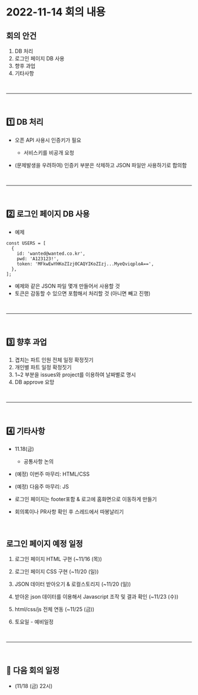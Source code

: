 # 2022-11-14 회의 내용

## 회의 안건

1. DB 처리
2. 로그인 페이지 DB 사용
3. 향후 과업
4. 기타사항

<br>
<hr>
<br>

## :one: DB 처리

- 오픈 API 사용시 인증키가 필요

  - 서비스키를 비공개 요청

- (문제발생을 우려하여) 인증키 부분은 삭제하고 JSON 파일만 사용하기로 합의함

<br>
<hr>
<br>

## :two: 로그인 페이지 DB 사용

- 예제

```JS
const USERS = [
  {
    id: 'wanted@wanted.co.kr',
    pwd: 'A123123!',
    token: 'MFkwEwYHKoZIzj0CAQYIKoZIzj...MyeQviqploA==',
  },
];
```

- 예제와 같은 JSON 파일 몇개 만들어서 사용할 것
- 토큰은 감동할 수 있으면 포함해서 처리할 것 (아니면 빼고 진행)

<br>
<hr>
<br>

## :three: 향후 과업

1. 겹치는 파트 인원 전체 일정 확정짓기
2. 개인별 파트 일정 확정짓기
3. 1~2 부분을 issues와 project를 이용하여 날짜별로 명시
4. DB approve 요망

<br>
<hr>
<br>

## :four: 기타사항

- 11.18(금)
  - 공통사항 논의
- (예정) 이번주 마무리: HTML/CSS
- (예정) 다음주 마무리: JS
- 로그인 페이지는 footer포함 & 로고에 홈화면으로 이동하게 만들기

- 회의록이나 PR사항 확인 후 스레드에서 따봉날리기

<br>

## 로그인 페이지 예정 일정

1. 로그인 페이지 HTML 구현 (~11/16 (목))

2. 로그인 페이지 CSS 구현 (~11/20 (일))

3. JSON 데이터 받아오기 & 로컬스토리지 (~11/20 (일))

4. 받아온 json 데이터를 이용해서 Javascript 조작 및 결과 확인 (~11/23 (수))

5. html/css/js 전체 연동 (~11/25 (금))

6. 토요일 - 예비일정

<br>
<hr>
<br>

## :pushpin: 다음 회의 일정

- (11/18 (금) 22시)
